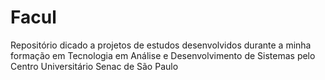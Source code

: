 # Facul
Repositório dicado a projetos de estudos desenvolvidos durante a minha formação em Tecnologia em Análise e Desenvolvimento de Sistemas pelo Centro Universitário Senac de São Paulo
